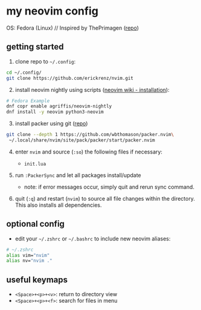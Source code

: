 # my neovim config

OS: Fedora (Linux) // Inspired by ThePrimagen ([repo](https://github.com/ThePrimeagen/init.lua/tree/master))

## getting started

1. clone repo to `~/.config`:
```bash
cd ~/.config/
git clone https://github.com/erickrenz/nvim.git
```

2. install neovim nightly using scripts ([neovim wiki - installation](https://github.com/neovim/neovim/wiki/Installing-Neovim)):
```bash
# Fedora Example
dnf copr enable agriffis/neovim-nightly
dnf install -y neovim python3-neovim
```

3. install packer using git ([repo](https://github.com/wbthomason/packer.nvim))
```bash
git clone --depth 1 https://github.com/wbthomason/packer.nvim\
 ~/.local/share/nvim/site/pack/packer/start/packer.nvim
```

4. enter `nvim` and source (`:so`) the following files if necessary:
	- `init.lua`

5. run `:PackerSync` and let all packages install/update
	- note: if error messages occur, simply quit and rerun sync command.

6. quit (`:q`) and restart (`nvim`) to source all file changes within the directory. This also installs all dependencies.

## optional config

- edit your `~/.zshrc` or `~/.bashrc` to include new neovim aliases:
```bash
# ~/.zshrc
alias vim="nvim"
alias nv="nvim ."
```

## useful keymaps

- `<Space>+<p>+<v>`: return to directory view
- `<Space>+<p>+<f>`: search for files in menu
